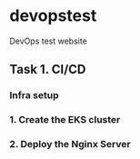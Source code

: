 # devopstest

DevOps test website

## Task 1. CI/CD

### Infra setup

### 1. Create the EKS cluster

### 2. Deploy the Nginx Server
